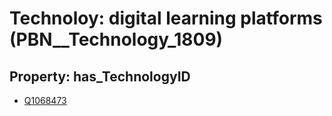 # Technoloy: __digital learning platforms__ (PBN__Technology_1809)

## Property: has_TechnologyID

* [Q1068473](Q1068473)

